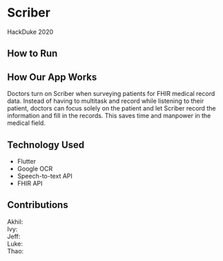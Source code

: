 # Scriber
HackDuke 2020

## How to Run

## How Our App Works
Doctors turn on Scriber when surveying patients for FHIR medical record data. Instead of having to multitask and record while listening to their patient, doctors can focus solely on the patient and let Scriber record the information and fill in the records. This saves time and manpower in the medical field. 

## Technology Used
- Flutter
- Google OCR
- Speech-to-text API
- FHIR API

## Contributions
Akhil:  
Ivy:  
Jeff:  
Luke:  
Thao:  
